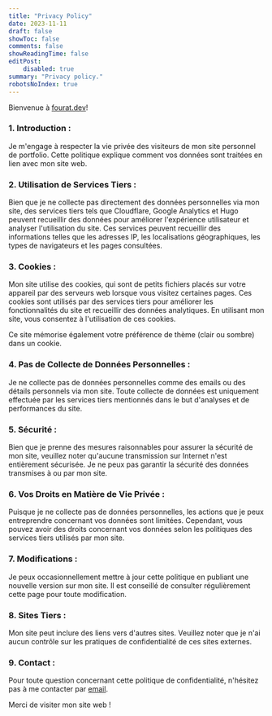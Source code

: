 ```yaml
---
title: "Privacy Policy"
date: 2023-11-11
draft: false
showToc: false
comments: false
showReadingTime: false
editPost:
    disabled: true
summary: "Privacy policy."
robotsNoIndex: true
---
```

Bienvenue à [fourat.dev](https://fourat.dev)!

### 1. Introduction :
Je m'engage à respecter la vie privée des visiteurs de mon site personnel de portfolio. Cette politique explique comment vos données sont traitées en lien avec mon site web.

### 2. Utilisation de Services Tiers :
Bien que je ne collecte pas directement des données personnelles via mon site, des services tiers tels que Cloudflare, Google Analytics et Hugo peuvent recueillir des données pour améliorer l'expérience utilisateur et analyser l'utilisation du site. Ces services peuvent recueillir des informations telles que les adresses IP, les localisations géographiques, les types de navigateurs et les pages consultées.

### 3. Cookies :
Mon site utilise des cookies, qui sont de petits fichiers placés sur votre appareil par des serveurs web lorsque vous visitez certaines pages. Ces cookies sont utilisés par des services tiers pour améliorer les fonctionnalités du site et recueillir des données analytiques. En utilisant mon site, vous consentez à l'utilisation de ces cookies.

Ce site mémorise également votre préférence de thème (clair ou sombre) dans un cookie.

### 4. Pas de Collecte de Données Personnelles :
Je ne collecte pas de données personnelles comme des emails ou des détails personnels via mon site. Toute collecte de données est uniquement effectuée par les services tiers mentionnés dans le but d'analyses et de performances du site.

### 5. Sécurité :
Bien que je prenne des mesures raisonnables pour assurer la sécurité de mon site, veuillez noter qu'aucune transmission sur Internet n'est entièrement sécurisée. Je ne peux pas garantir la sécurité des données transmises à ou par mon site.

### 6. Vos Droits en Matière de Vie Privée :
Puisque je ne collecte pas de données personnelles, les actions que je peux entreprendre concernant vos données sont limitées. Cependant, vous pouvez avoir des droits concernant vos données selon les politiques des services tiers utilisés par mon site.

### 7. Modifications :
Je peux occasionnellement mettre à jour cette politique en publiant une nouvelle version sur mon site. Il est conseillé de consulter régulièrement cette page pour toute modification.

### 8. Sites Tiers :
Mon site peut inclure des liens vers d'autres sites. Veuillez noter que je n'ai aucun contrôle sur les pratiques de confidentialité de ces sites externes.

### 9. Contact :
Pour toute question concernant cette politique de confidentialité, n'hésitez pas à me contacter par [email](mailto:mastouri.fourat@gmail.com).

Merci de visiter mon site web !